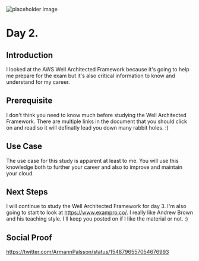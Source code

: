 ![placeholder image](https://icenetwork.is/main/wp-content/uploads/2022/07/Day-2-768x432.png)

# Day 2.

## Introduction

I looked at the AWS Well Architected Framework because it's going to help me prepare for the exam but it's also critical information to know and understand for my career.

## Prerequisite

I don't think you need to know much before studying the Well Architected Framework. There are multiple links in the document that you should click on and read so it will definatly lead you down many rabbit holes. :) 

## Use Case

The use case for this study is apparent at least to me. You will use this knowledge both to further your career and also to improve and maintain your cloud.

## Next Steps

I will continue to study the Well Architected Framework for day 3. I'm also going to start to look at https://www.exampro.co/. I really like Andrew Brown and his teaching style. I'll keep you posted on if I like the material or not. :)

## Social Proof

https://twitter.com/ArmannPalsson/status/1548796557054676993
